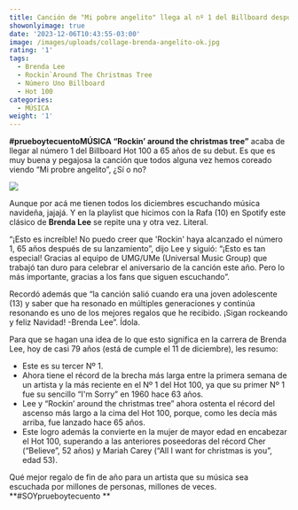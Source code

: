 ```yaml
---
title: Canción de "Mi pobre angelito" llega al nº 1 del Billboard después de 65 años
showonlyimage: true
date: '2023-12-06T10:43:55-03:00'
image: /images/uploads/collage-brenda-angelito-ok.jpg
rating: '1'
tags:
  - Brenda Lee
  - Rockin`Around The Christmas Tree
  - Número Uno Billboard
  - Hot 100
categories:
  - MÚSICA
weight: '1'
---
```

**\#prueboytecuentoMÚSICA “Rockin’ around the christmas tree”** acaba de llegar al número 1 del Billboard Hot 100 a 65 años de su debut. Es que es muy buena y pegajosa la canción que todos alguna vez hemos coreado viendo “Mi probre angelito”, ¿Sí o no?

<!--more-->

![](/images/uploads/collage-brenda-angelito-ok.jpg)

Aunque por acá me tienen todos los diciembres escuchando música navideña, jajajá. Y en la playlist que hicimos con la Rafa (10) en Spotify este clásico de **Brenda Lee** se repite una y otra vez. Literal.

“¡Esto es increíble! No puedo creer que 'Rockin' haya alcanzado el número 1, 65 años después de su lanzamiento”, dijo Lee y siguió: “¡Esto es tan especial! Gracias al equipo de UMG/UMe (Universal Music Group) que trabajó tan duro para celebrar el aniversario de la canción este año. Pero lo más importante, gracias a los fans que siguen escuchando”.



Recordó además que “la canción salió cuando era una joven adolescente (13) y saber que ha resonado en múltiples generaciones y continúa resonando es uno de los mejores regalos que he recibido. ¡Sigan rockeando y feliz Navidad! -Brenda Lee”. Ídola.

Para que se hagan una idea de lo que esto significa en la carrera de Brenda Lee, hoy de casi 79 años (está de cumple el 11 de diciembre), les resumo:

* Este es su tercer Nº 1.
* Ahora tiene el récord de la brecha más larga entre la primera semana de un artista y la más reciente en el Nº 1 del Hot 100, ya que su primer Nº 1 fue su sencillo “I'm Sorry” en 1960 hace 63 años. 
* Lee y “Rockin’ around the christmas tree” ahora ostenta el récord del ascenso más largo a la cima del Hot 100, porque, como les decía más arriba, fue lanzado hace 65 años.
* Este logro además la convierte en la mujer de mayor edad en encabezar el Hot 100, superando a las anteriores poseedoras del récord Cher (“Believe”, 52 años) y Mariah Carey (“All I want for christmas is you”, edad 53).

Qué mejor regalo de fin de año para un artista que su música sea escuchada por millones de personas, millones de veces. **\#SOYprueboytecuento**
